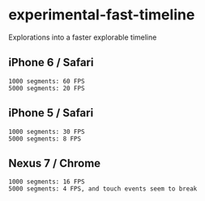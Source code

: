 # experimental-fast-timeline
Explorations into a faster explorable timeline


iPhone 6 / Safari
-----------------
    1000 segments: 60 FPS
    5000 segments: 20 FPS

iPhone 5 / Safari
-----------------
    1000 segments: 30 FPS
    5000 segments: 8 FPS

Nexus 7 / Chrome
----------------
    1000 segments: 16 FPS
    5000 segments: 4 FPS, and touch events seem to break

